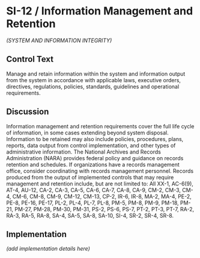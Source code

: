 # SI-12 / Information Management and Retention

_(SYSTEM AND INFORMATION INTEGRITY)_

## Control Text

Manage and retain information within the system and information output from the system in accordance with applicable laws, executive orders, directives, regulations, policies, standards, guidelines and operational requirements.

## Discussion

Information management and retention requirements cover the full life cycle of information, in some cases extending beyond system disposal. Information to be retained may also include policies, procedures, plans, reports, data output from control implementation, and other types of administrative information. The National Archives and Records Administration (NARA) provides federal policy and guidance on records retention and schedules. If organizations have a records management office, consider coordinating with records management personnel. Records produced from the output of implemented controls that may require management and retention include, but are not limited to: All XX-1, AC-6(9), AT-4, AU-12, CA-2, CA-3, CA-5, CA-6, CA-7, CA-8, CA-9, CM-2, CM-3, CM-4, CM-6, CM-8, CM-9, CM-12, CM-13, CP-2, IR-6, IR-8, MA-2, MA-4, PE-2, PE-8, PE-16, PE-17, PL-2, PL-4, PL-7, PL-8, PM-5, PM-8, PM-9, PM-18, PM-21, PM-27, PM-28, PM-30, PM-31, PS-2, PS-6, PS-7, PT-2, PT-3, PT-7, RA-2, RA-3, RA-5, RA-8, SA-4, SA-5, SA-8, SA-10, SI-4, SR-2, SR-4, SR-8.

## Implementation

_(add implementation details here)_